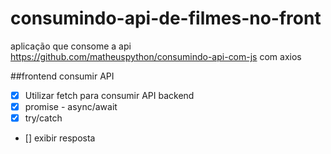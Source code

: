 # consumindo-api-de-filmes-no-front
aplicação que consome a api https://github.com/matheuspython/consumindo-api-com-js com axios


##frontend
consumir API

- [x] Utilizar fetch para consumir API backend
- [x] promise - async/await
- [x] try/catch
- [] exibir resposta
